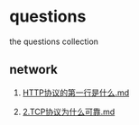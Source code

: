 # questions
the questions collection

## network
1. [HTTP协议的第一行是什么.md](/network/1.HTTP%E5%8D%8F%E8%AE%AE%E7%9A%84%E7%AC%AC%E4%B8%80%E8%A1%8C%E6%98%AF%E4%BB%80%E4%B9%88.md)

2. [2.TCP协议为什么可靠.md](/network/1.HTTP%E5%8D%8F%E8%AE%AE%E7%9A%84%E7%AC%AC%E4%B8%80%E8%A1%8C%E6%98%AF%E4%BB%80%E4%B9%88.md)